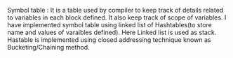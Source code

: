 Symbol table : It is a table used by compiler to keep track of details related to variables in each block defined. It also keep track of scope of variables.
I have implemented symbol table using linked list of Hashtables(to store name and values of varaibles defined). Here Linked list is used as stack.
Hastable is implemented using closed addressing technique known as Bucketing/Chaining method.
